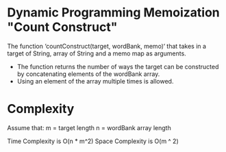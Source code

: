 # Dynamic Programming Memoization "Count Construct"

The function ‘countConstruct(target, wordBank, memo)‘ that takes in a
target of String, array of String and a memo map as arguments.

* The function returns the number of ways the target can be constructed by concatenating elements of the wordBank array.
* Using an element of the array multiple times is allowed.

# Complexity

Assume that:
m = target length
n = wordBank array length

Time Complexity is O(n * m^2)
Space Complexity is O(m ^ 2)
